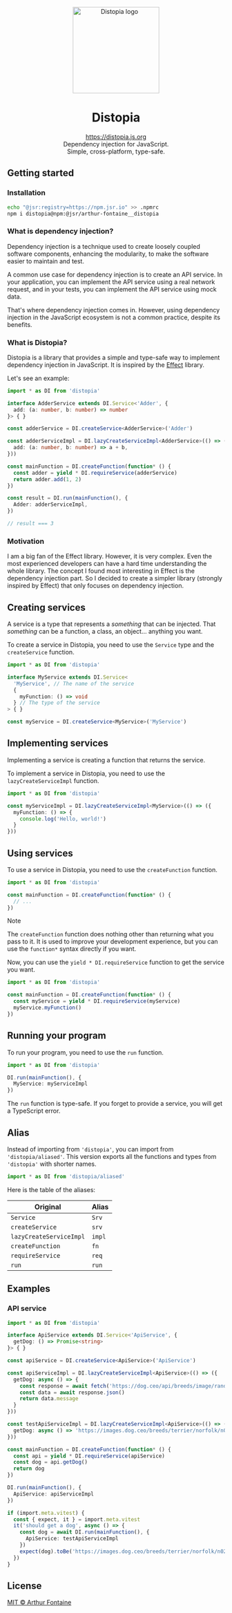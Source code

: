 <p align="center">
  <img
    src="./.github/assets/logo.png"
    width="200px"
    align="center"
    alt="Distopia logo" />
  <h1 align="center">Distopia</h1>
  <p align="center">
    <a href="https://distopia.js.org">https://distopia.js.org</a>
    <br/>
    Dependency injection for JavaScript.
    <br/>
    Simple, cross-platform, type-safe.
  </p>
</p>

## Getting started

### Installation

```bash
echo "@jsr:registry=https://npm.jsr.io" >> .npmrc
npm i distopia@npm:@jsr/arthur-fontaine__distopia
```

### What is dependency injection?

Dependency injection is a technique used to create loosely coupled
software components, enhancing the modularity, to make the software
easier to maintain and test.

A common use case for dependency injection is to create an API service.
In your application, you can implement the API service using a real
network request, and in your tests, you can implement the API service
using mock data.

That's where dependency injection comes in. However, using dependency
injection in the JavaScript ecosystem is not a common practice, despite
its benefits.

### What is Distopia?

Distopia is a library that provides a simple and type-safe way to
implement dependency injection in JavaScript. It is inspired by the
[Effect](https://effect.website/) library.

Let's see an example:

```ts
import * as DI from 'distopia'

interface AdderService extends DI.Service<'Adder', {
  add: (a: number, b: number) => number
}> { }

const adderService = DI.createService<AdderService>('Adder')

const adderServiceImpl = DI.lazyCreateServiceImpl<AdderService>(() => ({
  add: (a: number, b: number) => a + b,
}))

const mainFunction = DI.createFunction(function* () {
  const adder = yield * DI.requireService(adderService)
  return adder.add(1, 2)
})

const result = DI.run(mainFunction(), {
  Adder: adderServiceImpl,
})

// result === 3
```

### Motivation

I am a big fan of the Effect library. However, it is very complex. Even
the most experienced developers can have a hard time understanding the
whole library. The concept I found most interesting in Effect is the
dependency injection part. So I decided to create a simpler library
(strongly inspired by Effect) that only focuses on dependency injection.

## Creating services

A service is a type that represents a *something* that can be injected.
That *something* can be a function, a class, an object… anything you
want.

To create a service in Distopia, you need to use the `Service` type and
the `createService` function.

```ts
import * as DI from 'distopia'

interface MyService extends DI.Service<
  'MyService', // The name of the service
  {
    myFunction: () => void
  } // The type of the service
> { }

const myService = DI.createService<MyService>('MyService')
```

## Implementing services

Implementing a service is creating a function that returns the service.

To implement a service in Distopia, you need to use the `lazyCreateServiceImpl`
function.

```ts
import * as DI from 'distopia'

const myServiceImpl = DI.lazyCreateServiceImpl<MyService>(() => ({
  myFunction: () => {
    console.log('Hello, world!')
  }
}))
```

## Using services

To use a service in Distopia, you need to use the `createFunction` function.

```ts
import * as DI from 'distopia'

const mainFunction = DI.createFunction(function* () {
  // ...
})
```

> [!NOTE]
> The `createFunction` function does nothing other than returning what
> you pass to it. It is used to improve your development experience,
> but you can use the `function*` syntax directly if you want.

Now, you can use the `yield * DI.requireService` function to get the
service you want.

```ts
import * as DI from 'distopia'

const mainFunction = DI.createFunction(function* () {
  const myService = yield * DI.requireService(myService)
  myService.myFunction()
})
```

## Running your program

To run your program, you need to use the `run` function.

```ts
import * as DI from 'distopia'

DI.run(mainFunction(), {
  MyService: myServiceImpl
})
```

The `run` function is type-safe. If you forget to provide a service, you
will get a TypeScript error.

## Alias

Instead of importing from `'distopia'`, you can import from
`'distopia/aliased'`. This version exports all the functions
and types from `'distopia'` with shorter names.

```ts
import * as DI from 'distopia/aliased'
```

Here is the table of the aliases:

| Original | Alias |
| --- | --- |
| `Service` | `Srv` |
| `createService` | `srv` |
| `lazyCreateServiceImpl` | `impl` |
| `createFunction` | `fn` |
| `requireService` | `req` |
| `run` | `run` |

## Examples

### API service

```ts
import * as DI from 'distopia'

interface ApiService extends DI.Service<'ApiService', {
  getDog: () => Promise<string>
}> { }

const apiService = DI.createService<ApiService>('ApiService')

const apiServiceImpl = DI.lazyCreateServiceImpl<ApiService>(() => ({
  getDog: async () => {
    const response = await fetch('https://dog.ceo/api/breeds/image/random')
    const data = await response.json()
    return data.message
  }
}))

const testApiServiceImpl = DI.lazyCreateServiceImpl<ApiService>(() => ({
  getDog: async () => 'https://images.dog.ceo/breeds/terrier/norfolk/n02094114_1003.jpg'
}))

const mainFunction = DI.createFunction(function* () {
  const api = yield * DI.requireService(apiService)
  const dog = api.getDog()
  return dog
})

DI.run(mainFunction(), {
  ApiService: apiServiceImpl
})

if (import.meta.vitest) {
  const { expect, it } = import.meta.vitest
  it('should get a dog', async () => {
    const dog = await DI.run(mainFunction(), {
      ApiService: testApiServiceImpl
    })
    expect(dog).toBe('https://images.dog.ceo/breeds/terrier/norfolk/n02094114_1003.jpg')
  })
}
```

## License

[MIT © Arthur Fontaine](./LICENSE)
